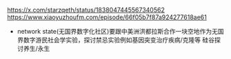 
https://x.com/starzqeth/status/1838047445567340562
https://www.xiaoyuzhoufm.com/episode/66f05b7f87a924277618ae61

- network state(无国界数字化社区)要跟中美洲洪都拉斯合作一块空地作为无国界数字游民社会学实验，探讨禁忌实验例如基因突变治疗疾病/克隆等
硅谷探讨养生/永生
